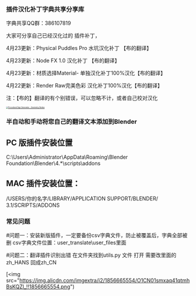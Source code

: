 ### 插件汉化补丁字典共享分享库
字典共享QQ群：386107819

大家可分享自己已经汉化过的 插件补丁，

4月23更新：Physical Puddles Pro  水坑汉化补丁    【布的翻译】

4月23更新：Node FX 1.0  汉化补丁 【布的翻译】

4月23更新：材质选择Material-  单独汉化补丁100%汉化【布的翻译】

4月22更新：Render Raw完美色彩  汉化补丁100%汉化【布的翻译】

注：【布的】翻译的有个别错误，可以忽略不计，或者自己校对汉化

[<img src="https://img.alicdn.com/imgextra/i1/1856665554/O1CN01inALQd1qtmhSrq0qI_!!1856665554.jpg" alt="Procedural Sign Generator - Geometry Nodes" style="zoom: 33%;" />](https://blenderco.cn/83578.html)


###  半自动和手动将您自己的翻译文本添加到Blender
## PC 版插件安装位置
C:\Users\Administrator\AppData\Roaming\Blender Foundation\Blender\4.*\scripts\addons
## MAC 插件安装位置： 
/USERS/你的名字/LIBRARY/APPLICATION SUPPORT/BLENDER/ 3.1/SCRIPTS/ADDONS


### 常见问题
#问题一：安装新版插件，一定要备份csv字典文件，防止被覆盖后，字典全部被删
csv字典文件位置：user_translate\user_files里面

#问题二：翻译插件识别出错 在文件夹找到utils.py 文件 打开
需要改里面的zh_HANS 回成zh_CN

[<img src="https://img.alicdn.com/imgextra/i2/1856665554/O1CN01smxaq41qtmhBsKQZl_!!1856665554.png")
